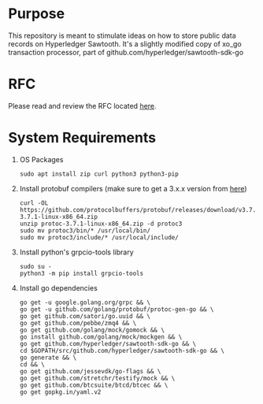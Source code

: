 # Purpose
This repository is meant to stimulate ideas on how to store public data records on Hyperledger Sawtooth. 
It's a slightly modified copy of xo_go transaction processor, part of github.com/hyperledger/sawtooth-sdk-go

# RFC
Please read and review the RFC located [here](docs/RFC.md).

# System Requirements
1. OS Packages
    ```
    sudo apt install zip curl python3 python3-pip
    ```

2. Install protobuf compilers (make sure to get a 3.x.x version from [here](https://github.com/protocolbuffers/protobuf/releases))
    ```
    curl -OL https://github.com/protocolbuffers/protobuf/releases/download/v3.7.1/protoc-3.7.1-linux-x86_64.zip
    unzip protoc-3.7.1-linux-x86_64.zip -d protoc3
    sudo mv protoc3/bin/* /usr/local/bin/
    sudo mv protoc3/include/* /usr/local/include/
    ```

2. Install python's grpcio-tools library
    ```
    sudo su - 
    python3 -m pip install grpcio-tools
    ```

3. Install go dependencies
    ```
    go get -u google.golang.org/grpc && \
    go get -u github.com/golang/protobuf/protoc-gen-go && \
    go get github.com/satori/go.uuid && \
    go get github.com/pebbe/zmq4 && \
    go get github.com/golang/mock/gomock && \
    go install github.com/golang/mock/mockgen && \
    go get github.com/hyperledger/sawtooth-sdk-go && \
    cd $GOPATH/src/github.com/hyperledger/sawtooth-sdk-go && \
    go generate && \
    cd && \
    go get github.com/jessevdk/go-flags && \
    go get github.com/stretchr/testify/mock && \
    go get github.com/btcsuite/btcd/btcec && \
    go get gopkg.in/yaml.v2
    ```

